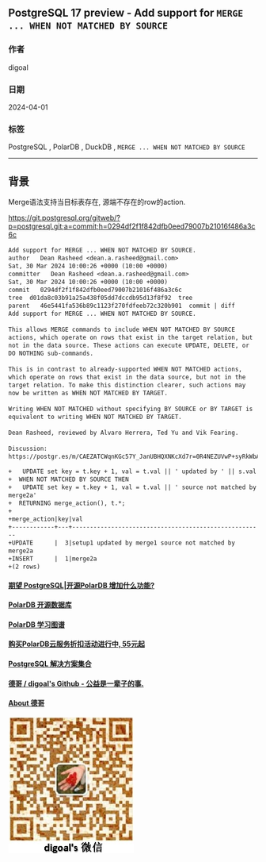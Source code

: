 ## PostgreSQL 17 preview - Add support for `MERGE ... WHEN NOT MATCHED BY SOURCE`   
                                                                                                  
### 作者                                                                                                  
digoal                                                                                                  
                                                                                                  
### 日期                                                                                                  
2024-04-01                                                                                        
                                                                                                  
### 标签                                                                                                  
PostgreSQL , PolarDB , DuckDB , `MERGE ... WHEN NOT MATCHED BY SOURCE`              
                                                                                                  
----                                                                                                  
                                                                                                  
## 背景        
Merge语法支持当目标表存在, 源端不存在的row的action.   
  
https://git.postgresql.org/gitweb/?p=postgresql.git;a=commit;h=0294df2f1f842dfb0eed79007b21016f486a3c6c  
```  
Add support for MERGE ... WHEN NOT MATCHED BY SOURCE.  
author   Dean Rasheed <dean.a.rasheed@gmail.com>     
Sat, 30 Mar 2024 10:00:26 +0000 (10:00 +0000)  
committer   Dean Rasheed <dean.a.rasheed@gmail.com>     
Sat, 30 Mar 2024 10:00:26 +0000 (10:00 +0000)  
commit   0294df2f1f842dfb0eed79007b21016f486a3c6c  
tree  d01da8c03b91a25a438f05dd7dccdb95d13f8f92  tree  
parent   46e5441fa536b89c1123f270fdfeeb72c320b901  commit | diff  
Add support for MERGE ... WHEN NOT MATCHED BY SOURCE.  
  
This allows MERGE commands to include WHEN NOT MATCHED BY SOURCE  
actions, which operate on rows that exist in the target relation, but  
not in the data source. These actions can execute UPDATE, DELETE, or  
DO NOTHING sub-commands.  
  
This is in contrast to already-supported WHEN NOT MATCHED actions,  
which operate on rows that exist in the data source, but not in the  
target relation. To make this distinction clearer, such actions may  
now be written as WHEN NOT MATCHED BY TARGET.  
  
Writing WHEN NOT MATCHED without specifying BY SOURCE or BY TARGET is  
equivalent to writing WHEN NOT MATCHED BY TARGET.  
  
Dean Rasheed, reviewed by Alvaro Herrera, Ted Yu and Vik Fearing.  
  
Discussion: https://postgr.es/m/CAEZATCWqnKGc57Y_JanUBHQXNKcXd7r=0R4NEZUVwP+syRkWbA@mail.gmail.com  
```  
  
```  
+   UPDATE set key = t.key + 1, val = t.val || ' updated by ' || s.val  
+  WHEN NOT MATCHED BY SOURCE THEN  
+   UPDATE set key = t.key + 1, val = t.val || ' source not matched by merge2a'  
+  RETURNING merge_action(), t.*;  
+  
+merge_action|key|val                                                     
+------------+---+------------------------------------------------------  
+UPDATE      |  3|setup1 updated by merge1 source not matched by merge2a  
+INSERT      |  1|merge2a                                                 
+(2 rows)  
```  
  
  
#### [期望 PostgreSQL|开源PolarDB 增加什么功能?](https://github.com/digoal/blog/issues/76 "269ac3d1c492e938c0191101c7238216")
  
  
#### [PolarDB 开源数据库](https://openpolardb.com/home "57258f76c37864c6e6d23383d05714ea")
  
  
#### [PolarDB 学习图谱](https://www.aliyun.com/database/openpolardb/activity "8642f60e04ed0c814bf9cb9677976bd4")
  
  
#### [购买PolarDB云服务折扣活动进行中, 55元起](https://www.aliyun.com/activity/new/polardb-yunparter?userCode=bsb3t4al "e0495c413bedacabb75ff1e880be465a")
  
  
#### [PostgreSQL 解决方案集合](../201706/20170601_02.md "40cff096e9ed7122c512b35d8561d9c8")
  
  
#### [德哥 / digoal's Github - 公益是一辈子的事.](https://github.com/digoal/blog/blob/master/README.md "22709685feb7cab07d30f30387f0a9ae")
  
  
#### [About 德哥](https://github.com/digoal/blog/blob/master/me/readme.md "a37735981e7704886ffd590565582dd0")
  
  
![digoal's wechat](../pic/digoal_weixin.jpg "f7ad92eeba24523fd47a6e1a0e691b59")
  
